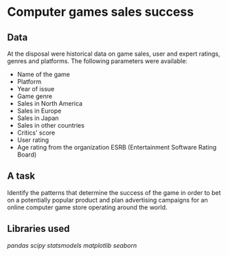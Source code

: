 # Computer games sales success

## Data

At the disposal were historical data on game sales, user and expert ratings, genres and platforms. The following parameters were available:

- Name of the game
- Platform
- Year of issue
- Game genre
- Sales in North America
- Sales in Europe
- Sales in Japan
- Sales in other countries
- Critics' score
- User rating
- Age rating from the organization ESRB (Entertainment Software Rating Board)

## A task

Identify the patterns that determine the success of the game in order to bet on a potentially popular product and plan advertising campaigns for an online computer game store operating around the world.

## Libraries used
*pandas*
*scipy*
*statsmodels*
*matplotlib*
*seaborn*
